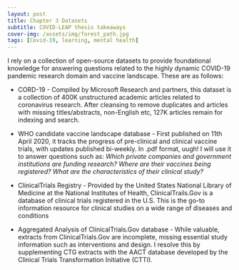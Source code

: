 ```yaml
---
layout: post
title: Chapter 3 Datasets
subtitle: COVID-LEAP thesis takeaways
cover-img: /assets/img/forest_path.jpg
tags: [Covid-19, learning, mental health]
---
```

I rely on a collection of open-source datasets to provide foundational knowledge for answering questions related to the highly dynamic COVID-19 pandemic research domain and vaccine landscape. These are as follows:

* CORD-19 - Compiled by Microsoft Research and partners, this dataset is a collection of 400K unstructured academic articles related to coronavirus research. After cleansing to remove duplicates and articles with missing titles/abstracts, non-English etc, 127K articles remain for indexing and search.

* WHO candidate vaccine landscape database - First published on 11th April 2020, it tracks the progress of pre-clinical and clinical vaccine trials, with updates published bi-weekly. In .pdf format, uugh! 
I will use it to answer questions such as: _Which private companies and government institutions are funding research?_ _Where are their vaccines being registered?_ _What are the characteristics of their clinical study?_

* ClinicalTrials Registry - Provided by the United States National Library of Medicine at the National Institutes of Health, ClinicalTrails.Gov is a database of clinical trials registered in the U.S. This is the go-to information resource for clinical studies on a wide range of diseases and conditions

* Aggregated Analysis of ClinicalTrials.Gov database - While valuable, extracts from ClinicalTrials.Gov are incomplete, missing essential study information such as interventions and design. I resolve this by supplementing CTG extracts with the AACT database developed by the Clinical Trials Transformation Initiative (CTTI).